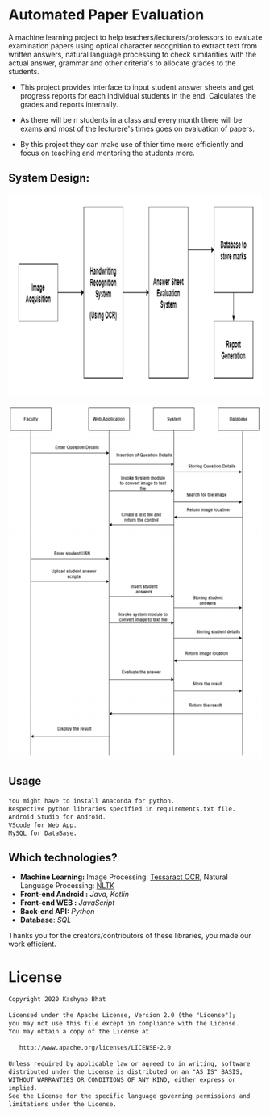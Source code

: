 # Automated Paper Evaluation

A machine learning project to help teachers/lecturers/professors to evaluate examination papers using optical character recognition to extract text from written answers, natural language processing to check similarities with the actual answer, grammar and other criteria's to allocate grades to the students.

* This project provides interface to input student answer sheets and get progress reports for each individual students in the end. Calculates the grades and reports internally.

* As there will be n students in a class and every month there will be exams and most of the lecturere's times goes on evaluation of papers.

* By this project they can make use of thier time more efficiently and focus on teaching and mentoring the students more. 
## System Design:

<div align="center">
 <img title="Design" src="design.PNG" height="400" width="800" title>
 <br>
 <br>
 <img title="2" src="Sequence Diagram.PNG" height="700" width="700" title>
</div>

Usage
-----

```
You might have to install Anaconda for python. 
Respective python libraries specified in requirements.txt file.
Android Studio for Android.
VScode for Web App.
MySQL for DataBase.
```

## Which technologies?

* **Machine Learning:** Image Processing: [Tessaract OCR](https://github.com/tesseract-ocr/tesseract), Natural Language Processing: [NLTK](https://www.nltk.org/)
* **Front-end Android :** *Java, Kotlin*
* **Front-end WEB :** *JavaScript*
* **Back-end API:** *Python*
* **Database**: *SQL* 

Thanks you for the creators/contributors of these libraries, you made our work efficient.



License
=======

    Copyright 2020 Kashyap Bhat

    Licensed under the Apache License, Version 2.0 (the "License");
    you may not use this file except in compliance with the License.
    You may obtain a copy of the License at

       http://www.apache.org/licenses/LICENSE-2.0

    Unless required by applicable law or agreed to in writing, software
    distributed under the License is distributed on an "AS IS" BASIS,
    WITHOUT WARRANTIES OR CONDITIONS OF ANY KIND, either express or implied.
    See the License for the specific language governing permissions and
    limitations under the License.

